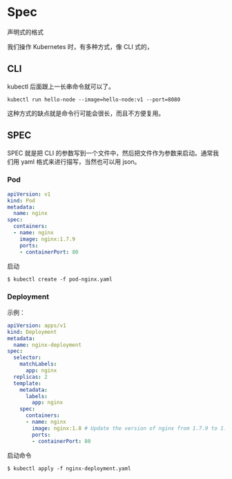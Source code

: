 # Spec

声明式的格式

我们操作 Kubernetes 时，有多种方式，像 CLI 式的，


## CLI

kubectl 后面跟上一长串命令就可以了。


```
kubectl run hello-node --image=hello-node:v1 --port=8080
```

这种方式的缺点就是命令行可能会很长，而且不方便复用。


## SPEC

SPEC 就是把 CLI 的参数写到一个文件中，然后把文件作为参数来启动。通常我们用 yaml 格式来进行描写，当然也可以用 json。


###  Pod

``` yaml
apiVersion: v1
kind: Pod
metadata:
  name: nginx
spec:
  containers:
  - name: nginx
    image: nginx:1.7.9
    ports:
    - containerPort: 80
```

启动

```
$ kubectl create -f pod-nginx.yaml
```


### Deployment

示例：

``` yaml
apiVersion: apps/v1
kind: Deployment
metadata:
  name: nginx-deployment
spec:
  selector:
    matchLabels:
      app: nginx
  replicas: 2
  template:
    metadata:
      labels:
        app: nginx
    spec:
      containers:
      - name: nginx
        image: nginx:1.8 # Update the version of nginx from 1.7.9 to 1.8
        ports:
        - containerPort: 80
```

启动命令

```
$ kubectl apply -f nginx-deployment.yaml
```


